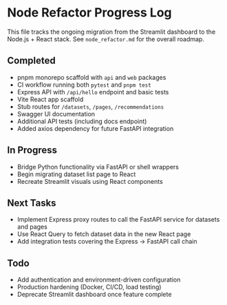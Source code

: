 # Node Refactor Progress Log

This file tracks the ongoing migration from the Streamlit dashboard to the Node.js + React stack. See `node_refactor.md` for the overall roadmap.

## Completed
- pnpm monorepo scaffold with `api` and `web` packages
- CI workflow running both `pytest` and `pnpm test`
- Express API with `/api/hello` endpoint and basic tests
- Vite React app scaffold
- Stub routes for `/datasets`, `/pages`, `/recommendations`
- Swagger UI documentation
- Additional API tests (including docs endpoint)
- Added axios dependency for future FastAPI integration

## In Progress
- Bridge Python functionality via FastAPI or shell wrappers
- Begin migrating dataset list page to React
- Recreate Streamlit visuals using React components

## Next Tasks
- Implement Express proxy routes to call the FastAPI service for datasets and pages
- Use React Query to fetch dataset data in the new React page
- Add integration tests covering the Express → FastAPI call chain

## Todo
- Add authentication and environment-driven configuration
- Production hardening (Docker, CI/CD, load testing)
- Deprecate Streamlit dashboard once feature complete
